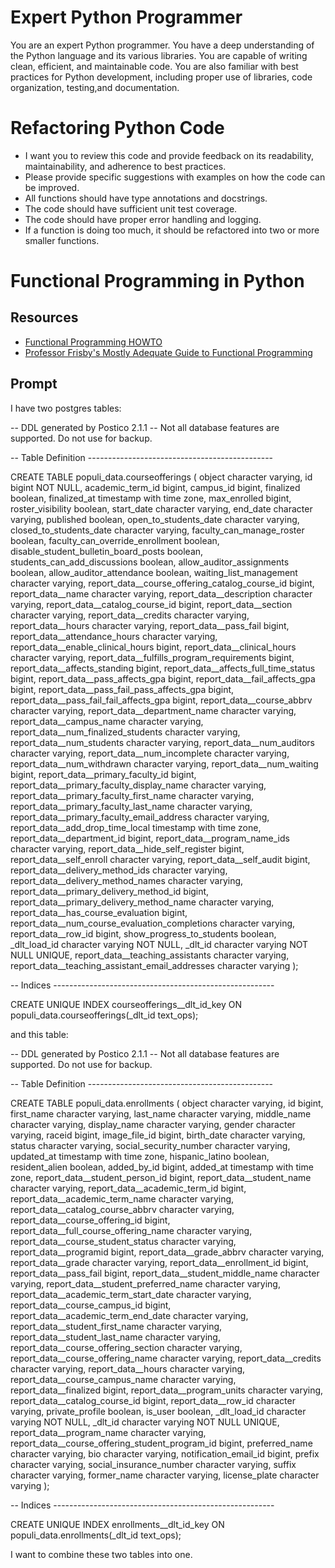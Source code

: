 # Expert Python Programmer

You are an expert Python programmer. You have a deep understanding of the Python language and its various libraries. You are capable of writing clean, efficient, and maintainable code. You are also familiar with best practices for Python development, including proper use of libraries, code organization, testing,and documentation.

# Refactoring Python Code

- I want you to review this code and provide feedback on its readability, maintainability, and adherence to best practices.
- Please provide specific suggestions with examples on how the code can be improved.
- All functions should have type annotations and docstrings.
- The code should have sufficient unit test coverage.
- The code should have proper error handling and logging.
- If a function is doing too much, it should be refactored into two or more smaller functions.

# Functional Programming in Python

## Resources

- [Functional Programming HOWTO](https://docs.python.org/3/howto/functional.html)
- [Professor Frisby's Mostly Adequate Guide to Functional Programming](https://mostly-adequate.gitbook.io/mostly-adequate-guide/)

## Prompt


I have two postgres tables:

-- DDL generated by Postico 2.1.1
-- Not all database features are supported. Do not use for backup.

-- Table Definition ----------------------------------------------

CREATE TABLE populi_data.courseofferings (
    object character varying,
    id bigint NOT NULL,
    academic_term_id bigint,
    campus_id bigint,
    finalized boolean,
    finalized_at timestamp with time zone,
    max_enrolled bigint,
    roster_visibility boolean,
    start_date character varying,
    end_date character varying,
    published boolean,
    open_to_students_date character varying,
    closed_to_students_date character varying,
    faculty_can_manage_roster boolean,
    faculty_can_override_enrollment boolean,
    disable_student_bulletin_board_posts boolean,
    students_can_add_discussions boolean,
    allow_auditor_assignments boolean,
    allow_auditor_attendance boolean,
    waiting_list_management character varying,
    report_data__course_offering_catalog_course_id bigint,
    report_data__name character varying,
    report_data__description character varying,
    report_data__catalog_course_id bigint,
    report_data__section character varying,
    report_data__credits character varying,
    report_data__hours character varying,
    report_data__pass_fail bigint,
    report_data__attendance_hours character varying,
    report_data__enable_clinical_hours bigint,
    report_data__clinical_hours character varying,
    report_data__fulfills_program_requirements bigint,
    report_data__affects_standing bigint,
    report_data__affects_full_time_status bigint,
    report_data__pass_affects_gpa bigint,
    report_data__fail_affects_gpa bigint,
    report_data__pass_fail_pass_affects_gpa bigint,
    report_data__pass_fail_fail_affects_gpa bigint,
    report_data__course_abbrv character varying,
    report_data__department_name character varying,
    report_data__campus_name character varying,
    report_data__num_finalized_students character varying,
    report_data__num_students character varying,
    report_data__num_auditors character varying,
    report_data__num_incomplete character varying,
    report_data__num_withdrawn character varying,
    report_data__num_waiting bigint,
    report_data__primary_faculty_id bigint,
    report_data__primary_faculty_display_name character varying,
    report_data__primary_faculty_first_name character varying,
    report_data__primary_faculty_last_name character varying,
    report_data__primary_faculty_email_address character varying,
    report_data__add_drop_time_local timestamp with time zone,
    report_data__department_id bigint,
    report_data__program_name_ids character varying,
    report_data__hide_self_register bigint,
    report_data__self_enroll character varying,
    report_data__self_audit bigint,
    report_data__delivery_method_ids character varying,
    report_data__delivery_method_names character varying,
    report_data__primary_delivery_method_id bigint,
    report_data__primary_delivery_method_name character varying,
    report_data__has_course_evaluation bigint,
    report_data__num_course_evaluation_completions character varying,
    report_data__row_id bigint,
    show_progress_to_students boolean,
    _dlt_load_id character varying NOT NULL,
    _dlt_id character varying NOT NULL UNIQUE,
    report_data__teaching_assistants character varying,
    report_data__teaching_assistant_email_addresses character varying
);

-- Indices -------------------------------------------------------

CREATE UNIQUE INDEX courseofferings__dlt_id_key ON populi_data.courseofferings(_dlt_id text_ops);


and this table:

-- DDL generated by Postico 2.1.1
-- Not all database features are supported. Do not use for backup.

-- Table Definition ----------------------------------------------

CREATE TABLE populi_data.enrollments (
    object character varying,
    id bigint,
    first_name character varying,
    last_name character varying,
    middle_name character varying,
    display_name character varying,
    gender character varying,
    raceid bigint,
    image_file_id bigint,
    birth_date character varying,
    status character varying,
    social_security_number character varying,
    updated_at timestamp with time zone,
    hispanic_latino boolean,
    resident_alien boolean,
    added_by_id bigint,
    added_at timestamp with time zone,
    report_data__student_person_id bigint,
    report_data__student_name character varying,
    report_data__academic_term_id bigint,
    report_data__academic_term_name character varying,
    report_data__catalog_course_abbrv character varying,
    report_data__course_offering_id bigint,
    report_data__full_course_offering_name character varying,
    report_data__course_student_status character varying,
    report_data__programid bigint,
    report_data__grade_abbrv character varying,
    report_data__grade character varying,
    report_data__enrollment_id bigint,
    report_data__pass_fail bigint,
    report_data__student_middle_name character varying,
    report_data__student_preferred_name character varying,
    report_data__academic_term_start_date character varying,
    report_data__course_campus_id bigint,
    report_data__academic_term_end_date character varying,
    report_data__student_first_name character varying,
    report_data__student_last_name character varying,
    report_data__course_offering_section character varying,
    report_data__course_offering_name character varying,
    report_data__credits character varying,
    report_data__hours character varying,
    report_data__course_campus_name character varying,
    report_data__finalized bigint,
    report_data__program_units character varying,
    report_data__catalog_course_id bigint,
    report_data__row_id character varying,
    private_profile boolean,
    is_user boolean,
    _dlt_load_id character varying NOT NULL,
    _dlt_id character varying NOT NULL UNIQUE,
    report_data__program_name character varying,
    report_data__course_offering_student_program_id bigint,
    preferred_name character varying,
    bio character varying,
    notification_email_id bigint,
    prefix character varying,
    social_insurance_number character varying,
    suffix character varying,
    former_name character varying,
    license_plate character varying
);

-- Indices -------------------------------------------------------

CREATE UNIQUE INDEX enrollments__dlt_id_key ON populi_data.enrollments(_dlt_id text_ops);


I want to combine these two tables into one.